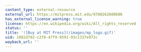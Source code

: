 ```yaml
---
content_type: external-resource
external_url: https://mitpress.mit.edu/9780262600606
has_external_license_warning: true
license: https://en.wikipedia.org/wiki/All_rights_reserved
status: ''
title: '![Buy at MIT Press](/images/mp_logo.gif)'
uid: 1082d792-c2f8-47f9-9591-93c1337e972c
wayback_url: ''
---
```

